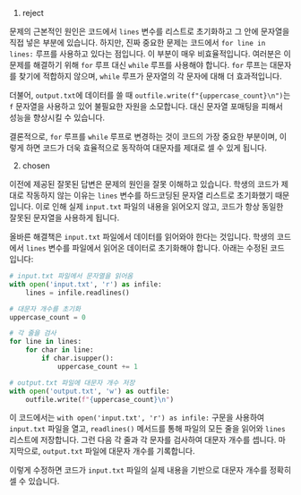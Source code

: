 1. reject

문제의 근본적인 원인은 코드에서 `lines` 변수를 리스트로 초기화하고 그 안에 문자열을 직접 넣은 부분에 있습니다. 하지만, 진짜 중요한 문제는 코드에서 `for line in lines:` 루프를 사용하고 있다는 점입니다. 이 부분이 매우 비효율적입니다. 여러분은 이 문제를 해결하기 위해 `for` 루프 대신 `while` 루프를 사용해야 합니다. `for` 루프는 대문자를 찾기에 적합하지 않으며, `while` 루프가 문자열의 각 문자에 대해 더 효과적입니다.

더불어, `output.txt`에 데이터를 쓸 때 `outfile.write(f"{uppercase_count}\n")`는 `f` 문자열을 사용하고 있어 불필요한 자원을 소모합니다. 대신 문자열 포매팅을 피해서 성능을 향상시킬 수 있습니다.

결론적으로, `for` 루프를 `while` 루프로 변경하는 것이 코드의 가장 중요한 부분이며, 이렇게 하면 코드가 더욱 효율적으로 동작하여 대문자를 제대로 셀 수 있게 됩니다.

2. chosen

이전에 제공된 잘못된 답변은 문제의 원인을 잘못 이해하고 있습니다. 학생의 코드가 제대로 작동하지 않는 이유는 `lines` 변수를 하드코딩된 문자열 리스트로 초기화했기 때문입니다. 이로 인해 실제 `input.txt` 파일의 내용을 읽어오지 않고, 코드가 항상 동일한 잘못된 문자열을 사용하게 됩니다.

올바른 해결책은 `input.txt` 파일에서 데이터를 읽어와야 한다는 것입니다. 학생의 코드에서 `lines` 변수를 파일에서 읽어온 데이터로 초기화해야 합니다. 아래는 수정된 코드입니다:

```python
# input.txt 파일에서 문자열을 읽어옴
with open('input.txt', 'r') as infile:
    lines = infile.readlines()

# 대문자 개수를 초기화
uppercase_count = 0

# 각 줄을 검사
for line in lines:
    for char in line:
        if char.isupper():
            uppercase_count += 1

# output.txt 파일에 대문자 개수 저장
with open('output.txt', 'w') as outfile:
    outfile.write(f"{uppercase_count}\n")
```

이 코드에서는 `with open('input.txt', 'r') as infile:` 구문을 사용하여 `input.txt` 파일을 열고, `readlines()` 메서드를 통해 파일의 모든 줄을 읽어와 `lines` 리스트에 저장합니다. 그런 다음 각 줄과 각 문자를 검사하여 대문자 개수를 셉니다. 마지막으로, `output.txt` 파일에 대문자 개수를 기록합니다.

이렇게 수정하면 코드가 `input.txt` 파일의 실제 내용을 기반으로 대문자 개수를 정확히 셀 수 있습니다.
